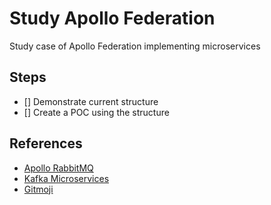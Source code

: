 # Study Apollo Federation

Study case of Apollo Federation implementing microservices

## Steps

- [] Demonstrate current structure
- [] Create a POC using the structure

## References

- [Apollo RabbitMQ](https://github.com/DotAmzi/apollo-rabbitmq)
- [Kafka Microservices](https://github.com/DotAmzi/kafka-node-microservice)
- [Gitmoji](https://gitmoji.carloscuesta.me)